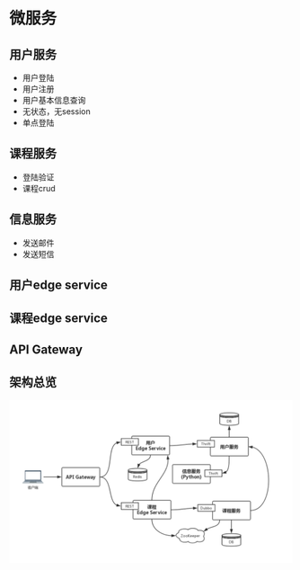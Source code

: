 # 微服务

## 用户服务

- 用户登陆
- 用户注册
- 用户基本信息查询
- 无状态，无session
- 单点登陆

## 课程服务

- 登陆验证
- 课程crud

## 信息服务

- 发送邮件
- 发送短信

## 用户edge service

## 课程edge service

## API Gateway

## 架构总览

![img](微服务.png)